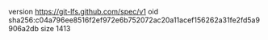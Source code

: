 version https://git-lfs.github.com/spec/v1
oid sha256:c04a796ee8516f2ef972e6b752072ac20a11acef156262a31fe2fd5a9906a2db
size 1413
